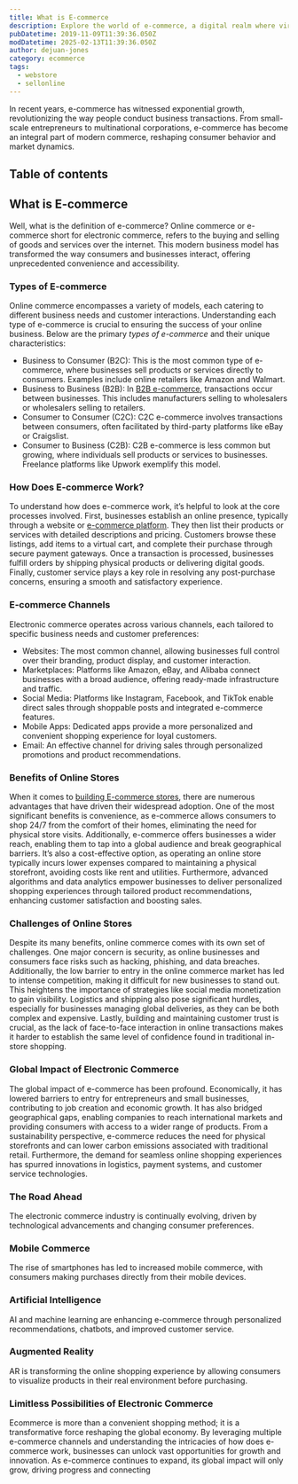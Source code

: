 ```yaml
---
title: What is E-commerce
description: Explore the world of e-commerce, a digital realm where virtual markets redefine commerce. Find digital storefronts & the dynamic landscape of modern business.
pubDatetime: 2019-11-09T11:39:36.050Z
modDatetime: 2025-02-13T11:39:36.050Z
author: dejuan-jones
category: ecommerce
tags:
  - webstore
  - sellonline
---
```


In recent years, e-commerce has witnessed exponential growth, revolutionizing the way people conduct business transactions. From small-scale entrepreneurs to multinational corporations, e-commerce has become an integral part of modern commerce, reshaping consumer behavior and market dynamics.

## Table of contents

## What is E-commerce

Well, what is the definition of e-commerce? Online commerce or e-commerce short for electronic commerce, refers to the buying and selling of goods and services over the internet. This modern business model has transformed the way consumers and businesses interact, offering unprecedented convenience and accessibility.

### Types of E-commerce

Online commerce encompasses a variety of models, each catering to different business needs and customer interactions. Understanding each type of e-commerce is crucial to ensuring the success of your online business. Below are the primary _types of e-commerce_ and their unique characteristics:

- Business to Consumer (B2C): This is the most common type of e-commerce, where businesses sell products or services directly to consumers. Examples include online retailers like Amazon and Walmart.
- Business to Business (B2B): In [B2B e-commerce](/blog/b2b-ecommerce), transactions occur between businesses. This includes manufacturers selling to wholesalers or wholesalers selling to retailers.
- Consumer to Consumer (C2C): C2C e-commerce involves transactions between consumers, often facilitated by third-party platforms like eBay or Craigslist.
- Consumer to Business (C2B): C2B e-commerce is less common but growing, where individuals sell products or services to businesses. Freelance platforms like Upwork exemplify this model.

### How Does E-commerce Work?

To understand how does e-commerce work, it’s helpful to look at the core processes involved. First, businesses establish an online presence, typically through a website or [e-commerce platform](/blog/best-ecommerce-platforms). They then list their products or services with detailed descriptions and pricing. Customers browse these listings, add items to a virtual cart, and complete their purchase through secure payment gateways. Once a transaction is processed, businesses fulfill orders by shipping physical products or delivering digital goods. Finally, customer service plays a key role in resolving any post-purchase concerns, ensuring a smooth and satisfactory experience.

### E-commerce Channels

Electronic commerce operates across various channels, each tailored to specific business needs and customer preferences:

- Websites: The most common channel, allowing businesses full control over their branding, product display, and customer interaction.
- Marketplaces: Platforms like Amazon, eBay, and Alibaba connect businesses with a broad audience, offering ready-made infrastructure and traffic.
- Social Media: Platforms like Instagram, Facebook, and TikTok enable direct sales through shoppable posts and integrated e-commerce features.
- Mobile Apps: Dedicated apps provide a more personalized and convenient shopping experience for loyal customers.
- Email: An effective channel for driving sales through personalized promotions and product recommendations.

### Benefits of Online Stores

When it comes to [building E-commerce stores](/blog/launch-an-ecommerce-store), there are numerous advantages that have driven their widespread adoption. One of the most significant benefits is convenience, as e-commerce allows consumers to shop 24/7 from the comfort of their homes, eliminating the need for physical store visits. Additionally, e-commerce offers businesses a wider reach, enabling them to tap into a global audience and break geographical barriers. It’s also a cost-effective option, as operating an online store typically incurs lower expenses compared to maintaining a physical storefront, avoiding costs like rent and utilities. Furthermore, advanced algorithms and data analytics empower businesses to deliver personalized shopping experiences through tailored product recommendations, enhancing customer satisfaction and boosting sales.

### Challenges of Online Stores

Despite its many benefits, online commerce comes with its own set of challenges. One major concern is security, as online businesses and consumers face risks such as hacking, phishing, and data breaches. Additionally, the low barrier to entry in the online commerce market has led to intense competition, making it difficult for new businesses to stand out. This heightens the importance of strategies like social media monetization to gain visibility. Logistics and shipping also pose significant hurdles, especially for businesses managing global deliveries, as they can be both complex and expensive. Lastly, building and maintaining customer trust is crucial, as the lack of face-to-face interaction in online transactions makes it harder to establish the same level of confidence found in traditional in-store shopping.

### Global Impact of Electronic Commerce

The global impact of e-commerce has been profound. Economically, it has lowered barriers to entry for entrepreneurs and small businesses, contributing to job creation and economic growth. It has also bridged geographical gaps, enabling companies to reach international markets and providing consumers with access to a wider range of products. From a sustainability perspective, e-commerce reduces the need for physical storefronts and can lower carbon emissions associated with traditional retail. Furthermore, the demand for seamless online shopping experiences has spurred innovations in logistics, payment systems, and customer service technologies.

### The Road Ahead

The electronic commerce industry is continually evolving, driven by technological advancements and changing consumer preferences.

### Mobile Commerce

The rise of smartphones has led to increased mobile commerce, with consumers making purchases directly from their mobile devices.

### Artificial Intelligence

AI and machine learning are enhancing e-commerce through personalized recommendations, chatbots, and improved customer service.

### Augmented Reality

AR is transforming the online shopping experience by allowing consumers to visualize products in their real environment before purchasing.

### Limitless Possibilities of Electronic Commerce

Ecommerce is more than a convenient shopping method; it is a transformative force reshaping the global economy. By leveraging multiple e-commerce channels and understanding the intricacies of how does e-commerce work, businesses can unlock vast opportunities for growth and innovation. As e-commerce continues to expand, its global impact will only grow, driving progress and connecting

